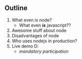 ##  Outline

1. What even *is* node?
	* What even ***is*** javascript??
2. Awesome stuff about node
3. Disadvantages of node
4. Who uses nodejs in production?
5. Live demo D:
	* *mandatory participation*